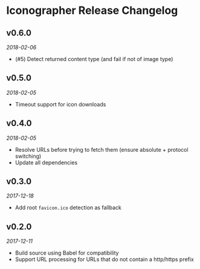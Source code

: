 # Iconographer Release Changelog

## v0.6.0
_2018-02-06_

 * (#5) Detect returned content type (and fail if not of image type)

## v0.5.0
_2018-02-05_

 * Timeout support for icon downloads

## v0.4.0
_2018-02-05_

 * Resolve URLs before trying to fetch them (ensure absolute + protocol switching)
 * Update all dependencies

## v0.3.0
_2017-12-18_

 * Add root `favicon.ico` detection as fallback

## v0.2.0
_2017-12-11_

 * Build source using Babel for compatibility
 * Support URL processing for URLs that do not contain a http/https prefix
